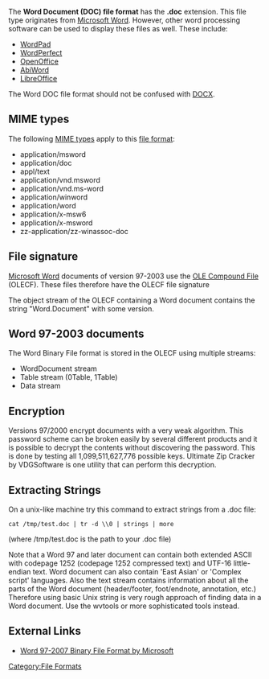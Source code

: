The **Word Document (DOC) file format** has the **.doc** extension. This
file type originates from [Microsoft Word](Microsoft_Word "wikilink").
However, other word processing software can be used to display these
files as well. These include:

- [WordPad](WordPad "wikilink")
- [WordPerfect](WordPerfect "wikilink")
- [OpenOffice](OpenOffice "wikilink")
- [AbiWord](AbiWord "wikilink")
- [LibreOffice](LibreOffice "wikilink")

The Word DOC file format should not be confused with
[DOCX](DOCX "wikilink").

## MIME types

The following [MIME types](MIME_types "wikilink") apply to this [file
format](file_format "wikilink"):

- application/msword
- application/doc
- appl/text
- application/vnd.msword
- application/vnd.ms-word
- application/winword
- application/word
- application/x-msw6
- application/x-msword
- zz-application/zz-winassoc-doc

## File signature

[Microsoft Word](Microsoft_Word "wikilink") documents of version 97-2003
use the [OLE Compound File](OLE_Compound_File "wikilink") (OLECF). These
files therefore have the OLECF file signature

The object stream of the OLECF containing a Word document contains the
string "Word.Document" with some version.

## Word 97-2003 documents

The Word Binary File format is stored in the OLECF using multiple
streams:

- WordDocument stream
- Table stream (0Table, 1Table)
- Data stream

## Encryption

Versions 97/2000 encrypt documents with a very weak algorithm. This
password scheme can be broken easily by several different products and
it is possible to decrypt the contents without discovering the password.
This is done by testing all 1,099,511,627,776 possible keys. Ultimate
Zip Cracker by VDGSoftware is one utility that can perform this
decryption.

## Extracting Strings

On a unix-like machine try this command to extract strings from a .doc
file:

`cat /tmp/test.doc | tr -d \\0 | strings | more`

(where /tmp/test.doc is the path to your .doc file)

Note that a Word 97 and later document can contain both extended ASCII
with codepage 1252 (codepage 1252 compressed text) and UTF-16
little-endian text. Word document can also contain 'East Asian' or
'Complex script' languages. Also the text stream contains information
about all the parts of the Word document (header/footer, foot/endnote,
annotation, etc.) Therefore using basic Unix string is very rough
approach of finding data in a Word document. Use the wvtools or more
sophisticated tools instead.

## External Links

- [Word 97-2007 Binary File Format by
  Microsoft](http://download.microsoft.com/download/0/B/E/0BE8BDD7-E5E8-422A-ABFD-4342ED7AD886/Word97-2007BinaryFileFormat(doc)Specification.pdf)

[Category:File Formats](Category:File_Formats "wikilink")